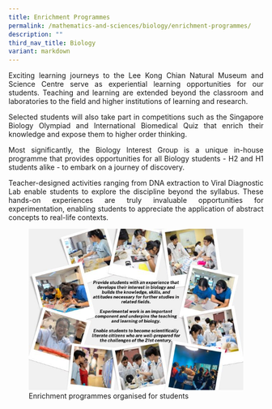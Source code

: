 ```yaml
---
title: Enrichment Programmes
permalink: /mathematics-and-sciences/biology/enrichment-programmes/
description: ""
third_nav_title: Biology
variant: markdown
---
```

<div align="justify">

<p>Exciting learning journeys to the Lee Kong Chian Natural Museum and Science Centre serve as experiential learning opportunities for our students. Teaching and learning are extended beyond the classroom and laboratories to the field and higher institutions of learning and research.</p>

<p>Selected students will also take part in competitions such as the Singapore Biology Olympiad and International Biomedical Quiz that enrich their knowledge and expose them to higher order thinking.</p>

<p>Most significantly, the Biology Interest Group is a unique in-house programme that provides opportunities for all Biology students - H2 and H1 students alike - to embark on a journey of discovery.</p>

<p>Teacher-designed activities ranging from DNA extraction to Viral Diagnostic Lab enable students to explore the discipline beyond the syllabus. These hands-on experiences are truly invaluable opportunities for experimentation, enabling students to appreciate the application of abstract concepts to real-life contexts.	</p>
	
	
	
	
	
	
	


	
<figure>
<img src="/images/JPJC%20Experience/Curriculum/Mathematics%20and%20Sciences/Biology/Enrichment%20Programmes/Enrichment.jpg">
Enrichment programmes organised for students
</figure>	

</div>
